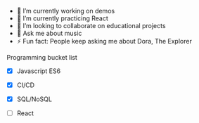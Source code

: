 - 🔭 I’m currently working on demos
- 🌱 I’m currently practicing React
- 👯 I’m looking to collaborate on educational projects
- 💬 Ask me about music
- ⚡ Fun fact: People keep asking me about Dora, The Explorer

Programming bucket list

- [x] Javascript ES6

- [x] CI/CD

- [x] SQL/NoSQL

- [ ] React
